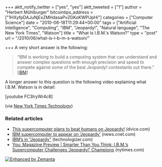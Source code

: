 +++
aktt_notify_twitter = ["yes", "yes"]
aktt_tweeted = ["1"]
author = "Herbert Mühlburger"
bitcointips_address = ["1HXyfpDAJuNjExZMHdasaPvZGKoKWPUpHi"]
categories = ["Computer Science"]
date = "2010-06-18T11:29:44+00:00"
tags = ["Artificial intelligence", "Computing", "IBM", "Jeopardy!", "Natural language", "The New York Times", "Watson"]
title = "What Is I.B.M.’s Watson?"
type = "post"
url = "/2010/06/what-is-i-b-m-s-watson/"

+++
A very short answer is the following:

> &#8220;IBM is working to build a computing system that can understand and answer complex questions with enough precision and speed to compete against some of the best _Jeopardy!_ contestants out there.&#8221; [<a title="IBM" href="http://www.research.ibm.com/deepqa/index2.shtml" target="_blank">IBM</a>]

A longer answer to this question is the following video explaining what I.B.M. Watson is in detail:

[youtube FC3IryWr4c8]

(via <a title="New York Times Technology" href="http://www.nytimes.com/2010/06/20/magazine/20Computer-t.html?ref=technology" target="_blank">New York Times Technology</a>)

### 

### Related articles

<ul class="zemanta-article-ul">
  <li class="zemanta-article-ul-li">
    <a href="http://dvice.com/archives/2010/06/this-supercompu.php">This supercomputer plans to beat humans on Jeopardy!</a> (dvice.com)
  </li>
  <li class="zemanta-article-ul-li">
    <a href="http://news.cnet.com/8301-17852_3-20008032-71.html?part=rss&subj=news&tag=2547-1_3-0-20">IBM supercomputer to appear on &#8216;Jeopardy&#8217;</a> (news.cnet.com)
  </li>
  <li class="zemanta-article-ul-li">
    <a href="http://technologizer.com/2010/06/17/ibms-in-jeopardy/">IBM&#8217;s in &#8220;Jeopardy&#8221;</a> (technologizer.com)
  </li>
  <li class="zemanta-article-ul-li">
    <a href="http://r.zemanta.com/?u=http%3A//www.nytimes.com/2010/06/20/magazine/20Computer-t.html%3Fpartner%3Drss%26amp%3Bemc%3Drss&a=19538543&rid=61a0104d-9680-4c21-ab62-aff63b184c6c&e=56b38fbd92c6a7ab856e4733976cd2a7">You: Magazine Preview | Smarter Than You Think: I.B.M.&#8217;s Supercomputer Challenges &#8216;Jeopardy!&#8217; Champions</a> (nytimes.com)
  </li>
</ul>

<div class="zemanta-pixie">
  <a class="zemanta-pixie-a" title="Enhanced by Zemanta" href="http://www.zemanta.com/"><img class="zemanta-pixie-img" src="http://img.zemanta.com/zemified_e.png?x-id=61a0104d-9680-4c21-ab62-aff63b184c6c" alt="Enhanced by Zemanta" /></a><span class="zem-script more-related pretty-attribution"></span>
</div>